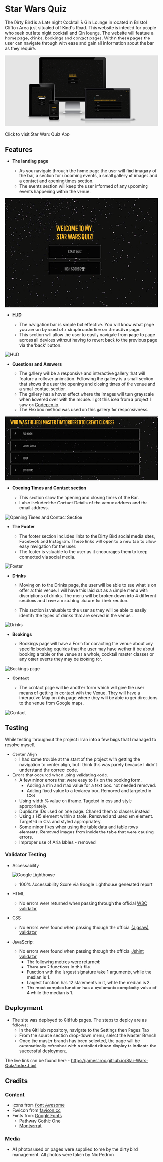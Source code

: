 # Star Wars Quiz

The Dirty Bird is a Late night Cocktail & Gin Lounge in located in Bristol, Clifton Area just situated off Kind's Road. 
This website is inteded for people who seek out late night cocktail and Gin lounge. The website will feature a home page, drinks, bookings and contact pages. Within these pages the user can navigate through with ease and gain all information about the bar as they require.

![Responsive mockup](https://github.com/JamesCrox/Star-Wars-Quiz/blob/main/assets/images/readme-images/starwarsquizresponsivness.png?raw=true)

Click to visit [Star Wars Quiz App](https://jamescrox.github.io/Star-Wars-Quiz/index.html)

## Features 

- __The landing page__

  - As you navigate through the home page the user will find imagary of the bar, a section for upcoming events, a small gallery of images and a contact and opening times section.
  - The events section will keep the user informed of any upcoming events happening within the venue.

![Landing Page](https://github.com/JamesCrox/Star-Wars-Quiz/blob/main/assets/images/readme-images/homepage.png?raw=true )

- __HUD__

  - The navigation bar is simple but effective. You will know what page you are on by used of a simple underline on the active page. 
  - This section will allow the user to easily navigate from page to page across all devices without having to revert back to the previous page via the ‘back’ button. 

![HUD]()

- __Questions and Answers__

  - The gallery will be a responsive and interactive gallery that will feature a rollover animation. Following the gallery is a small section that shows the user the opening and closing times of the venue and a small contact section. 
  - The gallery has a hover effect where the images will turn grayscale when hovered over with the mouse. I got this idea from a project I saw on [Codepen.io](https://codepen.io/trending).
  - The Flexbox method was used on this gallery for responsivness.

![Q&A's Section](https://github.com/JamesCrox/Star-Wars-Quiz/blob/main/assets/images/readme-images/questionanswers.png?raw=true)

- __Opening Times and Contact section__

  - This section show the opening and closing times of the Bar. 
  - I also included the Contact Details of the venue address and the email address. 

![Opening Times and Contact Section]()

- __The Footer__ 

  - The footer section includes links to the Dirty Bird social media sites, Facebook and Instagram. These links will open to a new tab to allow easy navigation for the user. 
  - The footer is valuable to the user as it encourages them to keep connected via social media.

![Footer]()

- __Drinks__

  - Moving on to the Drinks page, the user will be able to see what is on offer at this venue. I will have this laid out as a simple menu with discriptions of drinks. The menu will be broken down into 4 different sections and have a matching picture for their section.

  - This section is valuable to the user as they will be able to easily identify the types of drinks that are served in the venue.. 

![Drinks]()

- __Bookings__

  - Bookings page will have a Form for conacting the venue about any specific booking equiries that the user may have wether it be about booking a table or the venue as a whole, cocktail master classes or any other events they may be looking for.

![Bookings page]()

- __Contact__

  -  The contact page will be another form which will give the user means of getting in contact with the Venue. They will have a interactive Map on this page where they will be able to get directions to the venue from Google maps. 

![Contact]()

## Testing 

While testing throughout the project iI ran into a few bugs that I managed to resolve myself.

- Center Align
  - I had some trouble at the start of the project with getting the navigation to center align, but I think this was purely because I didn't understand the correct code.
- Errors that occured when using validating code.
  - A few minor errors that were easy to fix on the booking form. 
      - Adding a min and max value for a text box. not needed removed.
      - Adding fixed value to a textarea box. Removed and targeted in CSS 
  - Using width % value on iframe. Tageted in css and style appropriately. 
  - Duplicate IDs used on one page. Chaned them to classes instead
  - Using a H5 element within a table. Removed and used em element. Targeted in Css and styled appropriately.
  - Some minor fixes when using the table data and table rows elements. Removed images from inside the table that were causing errors.
  - Improper use of Aria lables - removed 

### Validator Testing 

- Accessability

  ![Google Lighthouse]()
  - 100% Accessability Score via Google Lighthouse generated report 
- HTML
  - No errors were returned when passing through the official [W3C validator](https://validator.w3.org/nu/?showsource=yes&doc=https%3A%2F%2Fjamescrox.github.io%2FStar-Wars-Quiz%2F)
- CSS
  - No errors were found when passing through the official [(Jigsaw) validator](https://jigsaw.w3.org/css-validator/validator?uri=https%3A%2F%2Fjamescrox.github.io%2FStar-Wars-Quiz%2F&profile=css3svg&usermedium=all&warning=1&vextwarning=&lang=en)
- JavaScript
    - No errors were found when passing through the official [Jshint validator](https://jshint.com/)
      - The following metrics were returned: 
      - There are 7 functions in this file.
      - Function with the largest signature take 1 arguments, while the median is 1.
      - Largest function has 12 statements in it, while the median is 2.
      - The most complex function has a cyclomatic complexity value of 4 while the median is 1.

## Deployment

- The site was deployed to GitHub pages. The steps to deploy are as follows: 
  - In the GitHub repository, navigate to the Settings then Pages Tab
  - From the source section drop-down menu, select the Master Branch
  - Once the master branch has been selected, the page will be automatically refreshed with a detailed ribbon display to indicate the successful deployment. 

The live link can be found here - https://jamescrox.github.io/Star-Wars-Quiz/index.html 

## Credits 

### Content 

- Icons from [Font Awesome](https://fontawesome.com/)
- Favicon from [favicon.cc](https://www.favicon.cc/?action=icon&file_id=913973)
- Fonts from [Google Fonts](https://fonts.google.com/) 
  - [Pathway Gothic One](https://fonts.google.com/specimen/Pathway+Gothic+One?query=pathway)
  - [Montserrat](https://fonts.google.com/specimen/Montserrat?query=Montserrat)

### Media

- All photos used on pages were supplied to me by the dirty bird management. All photos were taken by Nic Pedron.